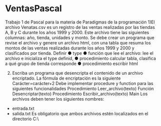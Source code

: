 # VentasPascal
Trabajo 1 de Pascal para la materia de Paradigmas de la programación
1)El archivo Venatas.csv es un registro de las ventas realizadas por las tiendas A, B y C
durante los años 1999 y 2000. Este archivo tiene las siguientes columnas: año, tienda,
unidades y monto.
Se debe crear un programa que revise el archivo y genere un archivo html, con una tabla
que resuma los montos de las ventas realizadas durante los años 1999 y 2000 y clasificados
por tienda.
Definir
● type
● función que lee el archivo: lee el archivo e inicializa el type definid,
● procedimiento calcular tabla, clasifica a qué grupo de tienda corresponde
● procedimiento escribir html

2) Escriba un programa que desencripta el contenido de un archivo encriptado.
La fórmula de encriptación es la siguiente
Carácter=carácter+2
Debe implementar procedure y function para las siguientes funcionalidades
Procedimiento Leer_archivo(texto)
Función Desencriptar(texto)
Procedimiento Escribir_archivo(texto)
Main
Los archivos deben tener los siguientes nombres:
- entrada.txt
- salida.txt
Es obligatorio que ambos archivos estén localizados en el directorio C:\
